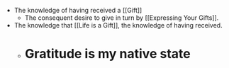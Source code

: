 - The knowledge of having received a [[Gift]]
	- The consequent desire to give in turn by [[Expressing Your Gifts]].
- The knowledge that [[Life is a Gift]], the knowledge of having received.
	- # Gratitude is my native state